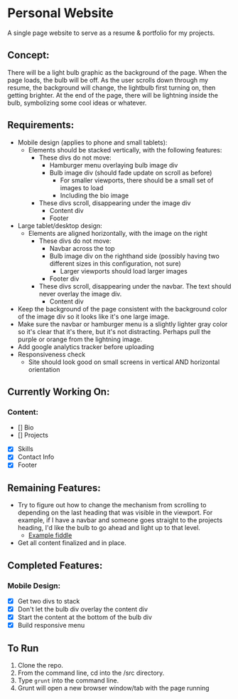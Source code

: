 # Personal Website

A single page website to serve as a resume & portfolio for my projects.

## Concept:

There will be a light bulb graphic as the background of the page. When the page loads, the bulb will be off. As the user scrolls down through my resume, the background will change, the lightbulb first turning on, then getting brighter. At the end of the page, there will be lightning inside the bulb, symbolizing some cool ideas or whatever.

## Requirements:

* Mobile design (applies to phone and small tablets):
  * Elements should be stacked vertically, with the following features:
    * These divs do not move:
      * Hamburger menu overlaying bulb image div
      * Bulb image div (should fade update on scroll as before)
        * For smaller viewports, there should be a small set of images to load
        * Including the bio image
    * These divs scroll, disappearing under the image div
      * Content div
      * Footer
* Large tablet/desktop design:
  * Elements are aligned horizontally, with the image on the right
    * These divs do not move:
      * Navbar across the top
      * Bulb image div on the righthand side (possibly having two different sizes in this configuration, not sure)
        * Larger viewports should load larger images
      * Footer div
    * These divs scroll, disappearing under the navbar. The text should never overlay the image div.
      * Content div
* Keep the background of the page consistent with the background color of the image div so it looks like it's one large image.
* Make sure the navbar or hamburger menu is a slightly lighter gray color so it's clear that it's there, but it's not distracting. Perhaps pull the purple or orange from the lightning image.
* Add google analytics tracker before uploading
* Responsiveness check
  * Site should look good on small screens in vertical AND horizontal orientation

## Currently Working On:

### Content:

* [] Bio
* [] Projects
* [x] Skills
* [x] Contact Info
* [x] Footer

## Remaining Features:

* Try to figure out how to change the mechanism from scrolling to depending on the last heading that was visible in the viewport. For example, if I have a navbar and someone goes straight to the projects heading, I'd like the bulb to go ahead and light up to that level.
  * [Example fiddle](https://jsfiddle.net/n4pdx/636/)
* Get all content finalized and in place.

## Completed Features:

### Mobile Design:

* [x] Get two divs to stack
* [x] Don't let the bulb div overlay the content div
* [x] Start the content at the bottom of the bulb div
* [x] Build responsive menu

## To Run

1. Clone the repo.
2. From the command line, cd into the /src directory.
3. Type ```grunt``` into the command line.
4. Grunt will open a new browser window/tab with the page running